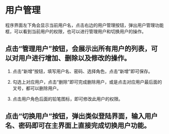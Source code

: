 # 用户管理

程序界面左下角会显示当前用户名，点击右边的用户管理按钮，弹出用户管理功能框，可以看到当前用户的权限，也可以进行管理用户和切换用户的操作。

## 点击“管理用户”按钮，会展示出所有用户的列表，可以对用户进行增加、删除以及修改的操作。

1. 点击“新增”按钮，填写用户名、密码、选择角色，点击“新增”即可保存。

2. 勾选上对应用户，点击“删除”即可完成删除用户，或是点击对应用户最后面的叉号，都可以删除用户。

3. 点击用户角色后面的铅笔图标，即可修改此用户的权限。

## 点击“切换用户“按钮，弹出类似登陆界面，输入用户名、密码即可在主界面上直接完成切换用户功能。



